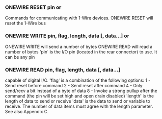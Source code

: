 

### ONEWIRE RESET pin or

Commands for communicating with 1-Wire devices. ONEWIRE RESET will reset the 1-Wire bus

### ONEWIRE WRITE pin, flag, length, data [, data…] or

ONEWIRE WRITE will send a number of bytes ONEWIRE READ will read a number of bytes 'pin' is the I/O pin (located in the rear connector) to use. It can be any pin

### ONEWIRE READ pin, flag, length, data [, data…]

capable of digital I/O. 'flag' is a combination of the following options: 1 - Send reset before command 2 - Send reset after command 4 - Only send/recv a bit instead of a byte of data 8 - Invoke a strong pullup after the command (the pin will be set high and open drain disabled) 'length' is the length of data to send or receive 'data' is the data to send or variable to receive. The number of data items must agree with the length parameter. See also Appendix C.